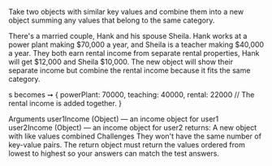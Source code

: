 Take two objects with similar key values and combine them into a new object summing any values that belong to the same category.

There's a married couple, Hank and his spouse Sheila. Hank works at a power plant making $70,000 a year, and Sheila is a teacher making $40,000 a year. They both earn rental income from separate rental properties, Hank will get $12,000 and Sheila $10,000. The new object will show their separate income but combine the rental income because it fits the same category.

s
becomes ➞ {
  powerPlant: 70000,
  teaching: 40000,
  rental: 22000   // The rental income is added together.
}

Arguments
user1Income (Object) ⁠— an income object for user1
user2Income (Object) ⁠— an income object for user2
returns: A new object with like values combined
Challenges
They won't have the same number of key-value pairs.
The return object must return the values ordered from lowest to highest so your answers can match the test answers.